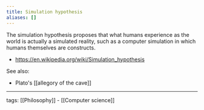 ```yaml
---
title: Simulation hypothesis
aliases: []
---
```


The simulation hypothesis proposes that what humans experience as the world is actually a simulated reality, such as a computer simulation in which humans themselves are constructs.  

- https://en.wikipedia.org/wiki/Simulation_hypothesis  

See also:  
- Plato's [[allegory of the cave]]  

---

tags: [[Philosophy]] - [[Computer science]]